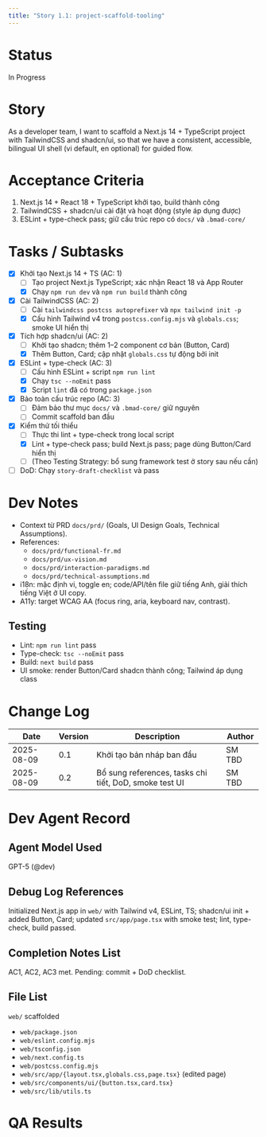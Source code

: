 ```yaml
---
title: "Story 1.1: project-scaffold-tooling"
---
```


# Status

In Progress

# Story

As a developer team,
I want to scaffold a Next.js 14 + TypeScript project with TailwindCSS and shadcn/ui,
so that we have a consistent, accessible, bilingual UI shell (vi default, en optional) for guided flow.

# Acceptance Criteria

1. Next.js 14 + React 18 + TypeScript khởi tạo, build thành công
2. TailwindCSS + shadcn/ui cài đặt và hoạt động (style áp dụng được)
3. ESLint + type-check pass; giữ cấu trúc repo có `docs/` và `.bmad-core/`

# Tasks / Subtasks

- [x] Khởi tạo Next.js 14 + TS (AC: 1)
  - [ ] Tạo project Next.js TypeScript; xác nhận React 18 và App Router
  - [x] Chạy `npm run dev` và `npm run build` thành công

- [x] Cài TailwindCSS (AC: 2)
  - [ ] Cài `tailwindcss postcss autoprefixer` và `npx tailwind init -p`
  - [x] Cấu hình Tailwind v4 trong `postcss.config.mjs` và `globals.css`; smoke UI hiển thị

- [x] Tích hợp shadcn/ui (AC: 2)
  - [ ] Khởi tạo shadcn; thêm 1–2 component cơ bản (Button, Card)
  - [x] Thêm Button, Card; cập nhật `globals.css` tự động bởi init

- [x] ESLint + type-check (AC: 3)
  - [ ] Cấu hình ESLint + script `npm run lint`
  - [x] Chạy `tsc --noEmit` pass
  - [x] Script `lint` đã có trong `package.json`

- [x] Bảo toàn cấu trúc repo (AC: 3)
  - [ ] Đảm bảo thư mục `docs/` và `.bmad-core/` giữ nguyên
  - [ ] Commit scaffold ban đầu

- [x] Kiểm thử tối thiểu
  - [ ] Thực thi lint + type-check trong local script
  - [x] Lint + type-check pass; build Next.js pass; page dùng Button/Card hiển thị
  - [ ] (Theo Testing Strategy: bổ sung framework test ở story sau nếu cần)
  
- [ ] DoD: Chạy `story-draft-checklist` và pass

# Dev Notes

- Context từ PRD `docs/prd/` (Goals, UI Design Goals, Technical Assumptions).
- References:
  - `docs/prd/functional-fr.md`
  - `docs/prd/ux-vision.md`
  - `docs/prd/interaction-paradigms.md`
  - `docs/prd/technical-assumptions.md`
- i18n: mặc định vi, toggle en; code/API/tên file giữ tiếng Anh, giải thích tiếng Việt ở UI copy.
- A11y: target WCAG AA (focus ring, aria, keyboard nav, contrast).

## Testing

- Lint: `npm run lint` pass
- Type-check: `tsc --noEmit` pass
- Build: `next build` pass
 - UI smoke: render Button/Card shadcn thành công; Tailwind áp dụng class

# Change Log

| Date       | Version | Description                | Author |
|------------|---------|----------------------------|--------|
| 2025-08-09 | 0.1     | Khởi tạo bản nháp ban đầu | SM TBD |
| 2025-08-09 | 0.2     | Bổ sung references, tasks chi tiết, DoD, smoke test UI | SM TBD |

# Dev Agent Record

## Agent Model Used

GPT-5 (@dev)

## Debug Log References

Initialized Next.js app in `web/` with Tailwind v4, ESLint, TS; shadcn/ui init + added Button, Card; updated `src/app/page.tsx` with smoke test; lint, type-check, build passed.

## Completion Notes List

AC1, AC2, AC3 met. Pending: commit + DoD checklist.

## File List

`web/` scaffolded
- `web/package.json`
- `web/eslint.config.mjs`
- `web/tsconfig.json`
- `web/next.config.ts`
- `web/postcss.config.mjs`
- `web/src/app/{layout.tsx,globals.css,page.tsx}` (edited page)
- `web/src/components/ui/{button.tsx,card.tsx}`
- `web/src/lib/utils.ts`

# QA Results


